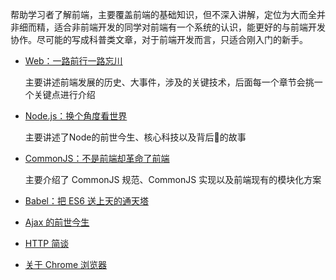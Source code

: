 帮助学习者了解前端，主要覆盖前端的基础知识，但不深入讲解，定位为大而全并非细而精，适合非前端开发的同学对前端有一个系统的认识，能更好的与前端开发协作。尽可能的写成科普类文章，对于前端开发而言，只适合刚入门的新手。


- [Web：一路前行一路忘川](./history/README.md)

    主要讲述前端发展的历史、大事件，涉及的关键技术，后面每一个章节会挑一个关键点进行介绍

- [Node.js：换个角度看世界](./node/README.md)

    主要讲述了Node的前世今生、核心科技以及背后的故事

- [CommonJS：不是前端却革命了前端](./module/README.md)

    主要介绍了 CommonJS 规范、CommonJS 实现以及前端现有的模块化方案

- [Babel：把 ES6 送上天的通天塔]()

- [Ajax 的前世今生]()

- [HTTP 简谈]()

- [关于 Chrome 浏览器]()


